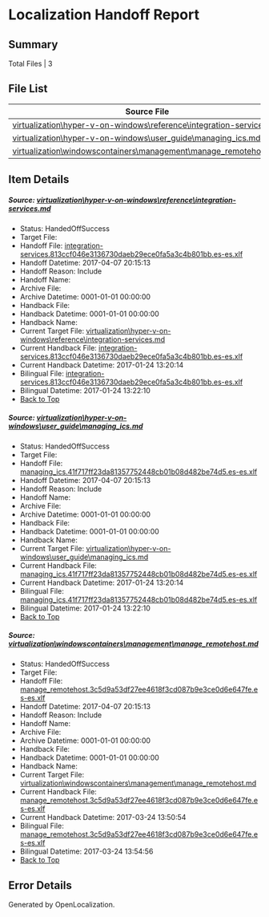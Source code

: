 # <a name='report-top'></a> Localization Handoff Report

## Summary
 Total Files | 3

## File List
 Source File | Status | Details 
 ----------- | ------ | ------- 
 [virtualization\hyper-v-on-windows\reference\integration-services.md](https://github.com/Microsoft/Virtualization-Documentation-Private/blob/b55d4d31a5706e2f65f4c4a029c2f55a76711253/virtualization/hyper-v-on-windows/reference/integration-services.md) | HandedOffSuccess | [Details](#c98ab9c32dfcd6e9b3a0258d0282b28d78726f6a202)
 [virtualization\hyper-v-on-windows\user_guide\managing_ics.md](https://github.com/Microsoft/Virtualization-Documentation-Private/blob/b55d4d31a5706e2f65f4c4a029c2f55a76711253/virtualization/hyper-v-on-windows/user_guide/managing_ics.md) | HandedOffSuccess | [Details](#09768936bfc3f15e30a27019187b0e0e6440b428236)
 [virtualization\windowscontainers\management\manage_remotehost.md](https://github.com/Microsoft/Virtualization-Documentation-Private/blob/b55d4d31a5706e2f65f4c4a029c2f55a76711253/virtualization/windowscontainers/management/manage_remotehost.md) | HandedOffSuccess | [Details](#692cf167131dd7654e0cb0801811a9cafd7973bf320)

## Item Details
##### <a name='c98ab9c32dfcd6e9b3a0258d0282b28d78726f6a202'></a> Source: [virtualization\hyper-v-on-windows\reference\integration-services.md](https://github.com/Microsoft/Virtualization-Documentation-Private/blob/b55d4d31a5706e2f65f4c4a029c2f55a76711253/virtualization/hyper-v-on-windows/reference/integration-services.md)
* Status: HandedOffSuccess
* Target File: 
* Handoff File: [integration-services.813ccf046e3136730daeb29ece0fa5a3c4b801bb.es-es.xlf](https://github.com/Microsoft/Virtualization-Documentation-Private.handoff/blob/bbc40419fa90a28a058ba4f36970b5992b43cfaf/ol-handoff/Microsoft/Virtualization-Documentation-Private.es-es/live/integration-services.813ccf046e3136730daeb29ece0fa5a3c4b801bb.es-es.xlf)
* Handoff Datetime: 2017-04-07 20:15:13
* Handoff Reason: Include
* Handoff Name: 
* Archive File: 
* Archive Datetime: 0001-01-01 00:00:00
* Handback File: 
* Handback Datetime: 0001-01-01 00:00:00
* Handback Name: 
* Current Target File: [virtualization\hyper-v-on-windows\reference\integration-services.md](https://github.com/Microsoft/Virtualization-Documentation-Private.es-es/blob/f2a4e20986a5d63d60d66622c5c1711e3727c682/virtualization/hyper-v-on-windows/reference/integration-services.md)
* Current Handback File: [integration-services.813ccf046e3136730daeb29ece0fa5a3c4b801bb.es-es.xlf](https://github.com/Microsoft/Virtualization-Documentation-Private.handback/blob/1ee88256307e4c38bdf3fbf87839432770c5bf77/ol-handback/Microsoft/Virtualization-Documentation-Private.es-es/live/integration-services.813ccf046e3136730daeb29ece0fa5a3c4b801bb.es-es.xlf)
* Current Handback Datetime: 2017-01-24 13:20:14
* Bilingual File: [integration-services.813ccf046e3136730daeb29ece0fa5a3c4b801bb.es-es.xlf](https://github.com/Microsoft/Virtualization-Documentation-Private.handback/blob/1ee88256307e4c38bdf3fbf87839432770c5bf77/ol-handback/Microsoft/Virtualization-Documentation-Private.es-es/live/integration-services.813ccf046e3136730daeb29ece0fa5a3c4b801bb.es-es.xlf)
* Bilingual Datetime: 2017-01-24 13:22:10
* [Back to Top](#report-top)

##### <a name='09768936bfc3f15e30a27019187b0e0e6440b428236'></a> Source: [virtualization\hyper-v-on-windows\user_guide\managing_ics.md](https://github.com/Microsoft/Virtualization-Documentation-Private/blob/b55d4d31a5706e2f65f4c4a029c2f55a76711253/virtualization/hyper-v-on-windows/user_guide/managing_ics.md)
* Status: HandedOffSuccess
* Target File: 
* Handoff File: [managing_ics.41f717ff23da81357752448cb01b08d482be74d5.es-es.xlf](https://github.com/Microsoft/Virtualization-Documentation-Private.handoff/blob/bbc40419fa90a28a058ba4f36970b5992b43cfaf/ol-handoff/Microsoft/Virtualization-Documentation-Private.es-es/live/managing_ics.41f717ff23da81357752448cb01b08d482be74d5.es-es.xlf)
* Handoff Datetime: 2017-04-07 20:15:13
* Handoff Reason: Include
* Handoff Name: 
* Archive File: 
* Archive Datetime: 0001-01-01 00:00:00
* Handback File: 
* Handback Datetime: 0001-01-01 00:00:00
* Handback Name: 
* Current Target File: [virtualization\hyper-v-on-windows\user_guide\managing_ics.md](https://github.com/Microsoft/Virtualization-Documentation-Private.es-es/blob/f2a4e20986a5d63d60d66622c5c1711e3727c682/virtualization/hyper-v-on-windows/user_guide/managing_ics.md)
* Current Handback File: [managing_ics.41f717ff23da81357752448cb01b08d482be74d5.es-es.xlf](https://github.com/Microsoft/Virtualization-Documentation-Private.handback/blob/1ee88256307e4c38bdf3fbf87839432770c5bf77/ol-handback/Microsoft/Virtualization-Documentation-Private.es-es/live/managing_ics.41f717ff23da81357752448cb01b08d482be74d5.es-es.xlf)
* Current Handback Datetime: 2017-01-24 13:20:14
* Bilingual File: [managing_ics.41f717ff23da81357752448cb01b08d482be74d5.es-es.xlf](https://github.com/Microsoft/Virtualization-Documentation-Private.handback/blob/1ee88256307e4c38bdf3fbf87839432770c5bf77/ol-handback/Microsoft/Virtualization-Documentation-Private.es-es/live/managing_ics.41f717ff23da81357752448cb01b08d482be74d5.es-es.xlf)
* Bilingual Datetime: 2017-01-24 13:22:10
* [Back to Top](#report-top)

##### <a name='692cf167131dd7654e0cb0801811a9cafd7973bf320'></a> Source: [virtualization\windowscontainers\management\manage_remotehost.md](https://github.com/Microsoft/Virtualization-Documentation-Private/blob/b55d4d31a5706e2f65f4c4a029c2f55a76711253/virtualization/windowscontainers/management/manage_remotehost.md)
* Status: HandedOffSuccess
* Target File: 
* Handoff File: [manage_remotehost.3c5d9a53df27ee4618f3cd087b9e3ce0d6e647fe.es-es.xlf](https://github.com/Microsoft/Virtualization-Documentation-Private.handoff/blob/bbc40419fa90a28a058ba4f36970b5992b43cfaf/ol-handoff/Microsoft/Virtualization-Documentation-Private.es-es/live/manage_remotehost.3c5d9a53df27ee4618f3cd087b9e3ce0d6e647fe.es-es.xlf)
* Handoff Datetime: 2017-04-07 20:15:13
* Handoff Reason: Include
* Handoff Name: 
* Archive File: 
* Archive Datetime: 0001-01-01 00:00:00
* Handback File: 
* Handback Datetime: 0001-01-01 00:00:00
* Handback Name: 
* Current Target File: [virtualization\windowscontainers\management\manage_remotehost.md](https://github.com/Microsoft/Virtualization-Documentation-Private.es-es/blob/351ab47a58f1241b85c8d59c3af99a54581ce15b/virtualization/windowscontainers/management/manage_remotehost.md)
* Current Handback File: [manage_remotehost.3c5d9a53df27ee4618f3cd087b9e3ce0d6e647fe.es-es.xlf](https://github.com/Microsoft/Virtualization-Documentation-Private.handback/blob/14186829d7cd7b470ae19602d508f9333985ee49/ol-handback/Microsoft/Virtualization-Documentation-Private.es-es/live/manage_remotehost.3c5d9a53df27ee4618f3cd087b9e3ce0d6e647fe.es-es.xlf)
* Current Handback Datetime: 2017-03-24 13:50:54
* Bilingual File: [manage_remotehost.3c5d9a53df27ee4618f3cd087b9e3ce0d6e647fe.es-es.xlf](https://github.com/Microsoft/Virtualization-Documentation-Private.handback/blob/14186829d7cd7b470ae19602d508f9333985ee49/ol-handback/Microsoft/Virtualization-Documentation-Private.es-es/live/manage_remotehost.3c5d9a53df27ee4618f3cd087b9e3ce0d6e647fe.es-es.xlf)
* Bilingual Datetime: 2017-03-24 13:54:56
* [Back to Top](#report-top)


## Error Details

Generated by OpenLocalization.
